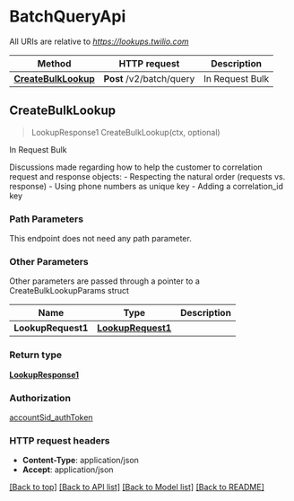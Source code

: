 # BatchQueryApi

All URIs are relative to *https://lookups.twilio.com*

Method | HTTP request | Description
------------- | ------------- | -------------
[**CreateBulkLookup**](BatchQueryApi.md#CreateBulkLookup) | **Post** /v2/batch/query | In Request Bulk



## CreateBulkLookup

> LookupResponse1 CreateBulkLookup(ctx, optional)

In Request Bulk

Discussions made regarding how to help the customer to correlation request and response objects: - Respecting the natural order (requests vs. response) - Using phone numbers as unique key - Adding a correlation_id key

### Path Parameters

This endpoint does not need any path parameter.

### Other Parameters

Other parameters are passed through a pointer to a CreateBulkLookupParams struct


Name | Type | Description
------------- | ------------- | -------------
**LookupRequest1** | [**LookupRequest1**](LookupRequest1.md) | 

### Return type

[**LookupResponse1**](LookupResponse1.md)

### Authorization

[accountSid_authToken](../README.md#accountSid_authToken)

### HTTP request headers

- **Content-Type**: application/json
- **Accept**: application/json

[[Back to top]](#) [[Back to API list]](../README.md#documentation-for-api-endpoints)
[[Back to Model list]](../README.md#documentation-for-models)
[[Back to README]](../README.md)

